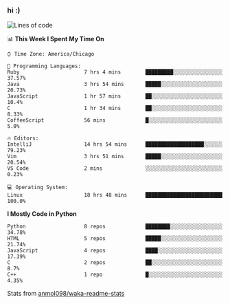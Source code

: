 ### hi :)

<!--START_SECTION:waka-->
![Lines of code](https://img.shields.io/badge/From%20Hello%20World%20I%27ve%20Written-792196%20lines%20of%20code-blue)

📊 **This Week I Spent My Time On** 

```text
⌚︎ Time Zone: America/Chicago

💬 Programming Languages: 
Ruby                     7 hrs 4 mins        █████████░░░░░░░░░░░░░░░░   37.57% 
Java                     3 hrs 54 mins       █████░░░░░░░░░░░░░░░░░░░░   20.73% 
JavaScript               1 hr 57 mins        ██░░░░░░░░░░░░░░░░░░░░░░░   10.4% 
C                        1 hr 34 mins        ██░░░░░░░░░░░░░░░░░░░░░░░   8.33% 
CoffeeScript             56 mins             █░░░░░░░░░░░░░░░░░░░░░░░░   5.0%

🔥 Editors: 
IntelliJ                 14 hrs 54 mins      ███████████████████░░░░░░   79.23% 
Vim                      3 hrs 51 mins       █████░░░░░░░░░░░░░░░░░░░░   20.54% 
VS Code                  2 mins              ░░░░░░░░░░░░░░░░░░░░░░░░░   0.23%

💻 Operating System: 
Linux                    18 hrs 48 mins      █████████████████████████   100.0%

```

**I Mostly Code in Python** 

```text
Python                   8 repos             ████████░░░░░░░░░░░░░░░░░   34.78% 
HTML                     5 repos             █████░░░░░░░░░░░░░░░░░░░░   21.74% 
JavaScript               4 repos             ████░░░░░░░░░░░░░░░░░░░░░   17.39% 
C                        2 repos             ██░░░░░░░░░░░░░░░░░░░░░░░   8.7% 
C++                      1 repo              █░░░░░░░░░░░░░░░░░░░░░░░░   4.35%

```



<!--END_SECTION:waka-->

Stats from [anmol098/waka-readme-stats](https://github.com/anmol098/waka-readme-stats)